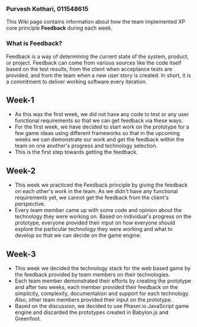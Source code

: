 ### Purvesh Kothari, 011548615
This Wiki page contains information about how the team implemented XP core principle **Feedback** during each week.

### What is Feedback?
Feedback is a way of determining the current state of the system, product, or project. Feedback can come from various sources like the code itself based on the test results, from the client when acceptance tests are provided, and from the team when a new user story is created. In short, it is a commitment to deliver working software every iteration.

## Week-1
* As this was the first week, we did not have any code to test or any user functional requirements so that we can get feedback via these ways.
* For the first week, we have decided to start work on the prototype for a few game ideas using different frameworks so that in the upcoming weeks we can demonstrate our work and get the feedback within the team on one another's progress and technology selection.
* This is the first step towards getting the feedback.

## Week-2
* This week we practiced the Feedback principle by giving the feedback on each other's work in the team. As we didn't have any functional requirements yet, we cannot get the feedback from the client's perspective.
* Every team member came up with some code and opinion about the technology they were working on. Based on individual's progress on the prototype, everyone provided their input on how everyone should explore the particular technology they were working and what to develop so that we can decide on the game engine.

## Week-3
* This week we decided the technology stack for the web based game by the feedback provided by team members on their technologies.
* Each team member demonstrated their efforts by creating the prototype and after two weeks, each member provided their feedback on the simplicity, complexity, documentation and support for each technology. Also, other team members provided their input on the prototype.
* Based on the discussion, we decided to use Phaser.io JavaScript game engine and discarded the prototypes created in Babylon.js and Greenfoot.

